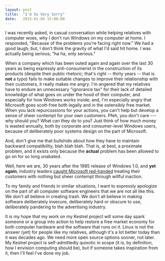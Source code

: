 ```yaml
---
layout: post
title:  "I'm So Very Sorry"
date:   2015-01-04 15:00:00
---
```


I was recently asked, in casual conversation while helping relatives with
computer woes, why I don't run Windows on my computer at home. I responded,
"Because of the problems you're facing right now." We had a good laugh; but, I
don't think the gravity of what I'd said hit home. I was actually being
serious; "ha ha, only serious."

When a company which has been outed again and again over the last 30 years as
being expressly anti-consumerist in the construction of its products (despite
their public rhetoric; that's right -- thirty years -- that is **not** a typo)
fails to make suitable changes to improve their relationship with their
customers, it really makes me angry. I'm angered that my relatives have to
endure an unnecessary "ignorance tax" for their lack of detailed knowledge of
what goes on under the hood of their computer, and especially for how Windows
works inside; and, I'm especially angry that Microsoft goes scott-free both
legally and in the ostensibly free market. When you lack repurcussions for your
actions, you can't help but develop a sense of sheer contempt for your own
customers. Pfeh, you don't care --- why should you? What can they do to you?
Just think of how much money is wasted annually, both by corporate and
consumer-level Windows users, because of deliberately poor systems design on
the part of Microsoft.

And, don't give me that bullshido about how they have to maintain backward
compatibility, blah blah blah. That is, at best, a proximate problem, and it exists
only because the **actual** problem has been allowed to go on for so long unabated.

Well, here we are, 30 years after the 1985 release of Windows 1.0, and **yet
again**, industry leaders [caught Microsoft red-handed](http://techrights.org/2015/01/03/windows-not-designed-to-be-secure/)
treating their customers with nothing but sheer contempt through willful
inaction.

To my family and friends in similar situations, I want to expressly apologize
on the part of all computer software engineers that we are not all like this.
We don't all believe in creating trash. We don't all believe in making software
deliberately insecure, deliberately hard or obscure to use, deliberately
pandering to the advertising industry.

It is my hope that my work on my Kestrel project will some day spark someone or
a group into action to help restore a free market economy for both computer
hardware and the software that runs on it. Linux is not the answer (yet) for
people like my relatives, although it's a lot better today than it was decades
ago. We need more open source options sooner, not later. My Kestrel project is
self-admittedly quixotic in scope (it is, by definition, how I envision
computing should be), but if someone takes inspiration from it, then I'll feel
I've done my job.

